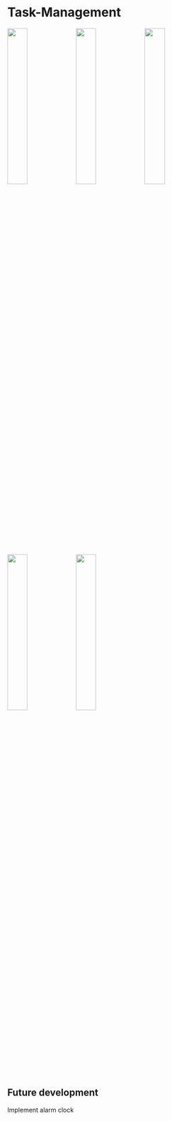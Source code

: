 # Task-Management

<p float="left">
  <img src="https://user-images.githubusercontent.com/44889544/66252097-26e9ef80-e70c-11e9-973f-5dc3880972e9.jpg" height="30%" width="30%"/> 
   <img src="https://user-images.githubusercontent.com/44889544/66252101-2baea380-e70c-11e9-955e-3e879ea33153.jpg" height="30%" width="30%"/>
    <img src="https://user-images.githubusercontent.com/44889544/66252103-2f422a80-e70c-11e9-8599-7b5d86f983ae.jpg" height="30%" width="30%"/> 

</p>

<p float="left">
  <img src="https://user-images.githubusercontent.com/44889544/66252272-54d03380-e70e-11e9-891d-8f5a1f8a93bc.jpg" height="30%" width="30%"/>
  <img src="https://user-images.githubusercontent.com/44889544/66252106-35380b80-e70c-11e9-9440-3017cbdc37fd.jpg" height="30%" width="30%"/> 
  
</p>

## Future development
Implement alarm clock
